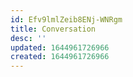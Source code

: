 ```yaml
---
id: Efv9lmlZeib8ENj-WNRgm
title: Conversation
desc: ''
updated: 1644961726966
created: 1644961726966
---
```


